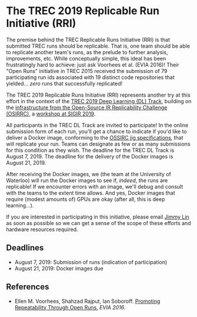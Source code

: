 # The TREC 2019 Replicable Run Initiative (RRI)

The premise behind the TREC Replicable Runs Initiative (RRI) is that submitted TREC runs should be replicable.
That is, one team should be able to replicate another team's runs, as the prelude to further analysis, improvements, etc.
While conceptually simple, this ideal has been frustratingly hard to achieve: just ask Voorhees et al. (EVIA 2016)!
Their "Open Runs" initiative in TREC 2015 received the submission of 79 participating run ids associated with 19 distinct code repositories that yielded... _zero_ runs that successfully replicated!

The TREC 2019 Replicable Runs Initiative (RRI) represents another try at this effort in the context of the [TREC 2019 Deep Learning (DL) Track](https://github.com/microsoft/TREC-2019-Deep-Learning), building on the [infrastructure from the Open-Source IR Replicability Challenge (OSIRRC)](https://github.com/osirrc/jig), a [workshop at SIGIR 2019](https://osirrc.github.io/osirrc2019/).

All participants in the TREC DL Track are invited to participate!
In the online submission form of each run, you'll get a chance to indicate if you'd like to deliver a Docker image, conforming to the [OSSIRC jig specifications](https://github.com/osirrc/jig), that will replicate your run.
Teams can designate as few or as many submissions for this condition as they wish.
The deadline for the TREC DL Track is August 7, 2019.
The deadline for the delivery of the Docker images is August 21, 2019.

After receiving the Docker images, we (the team at the University of Waterloo) will run the Docker images to see if, _indeed_, the runs are replicable!
If we encounter errors with an image, we'll debug and consult with the teams to the extent time allows.
And yes, Docker images that require (modest amounts of) GPUs are okay (after all, this is deep learning...).

If you are interested in participating in this initiative, please email [Jimmy Lin](https://cs.uwaterloo.ca/~jimmylin/) as soon as possible so we can get a sense of the scope of these efforts and hardware resources required.

## Deadlines

+ August 7, 2019: Submission of runs (indication of participation)
+ August 21, 2019: Docker images due

## References

+ Ellen M. Voorhees, Shahzad Rajput, Ian Soboroff. [Promoting Repeatability Through Open Runs.](https://pdfs.semanticscholar.org/a517/152f2353c18f6bfd83758caef8408819cec3.pdf?_ga=2.178305762.755276023.1561206208-1740888510.1561206208) _EVIA 2016_.
